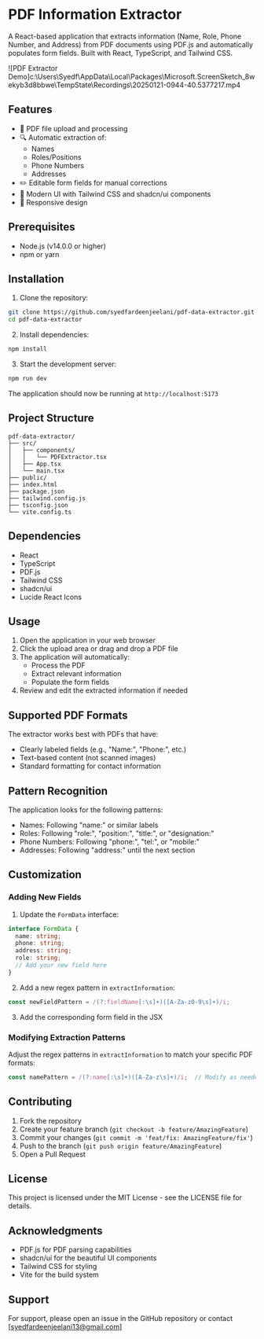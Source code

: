 # PDF Information Extractor

A React-based application that extracts information (Name, Role, Phone Number, and Address) from PDF documents using PDF.js and automatically populates form fields. Built with React, TypeScript, and Tailwind CSS.

![PDF Extractor Demo]c:\Users\Syedf\AppData\Local\Packages\Microsoft.ScreenSketch_8wekyb3d8bbwe\TempState\Recordings\20250121-0944-40.5377217.mp4

## Features

- 📄 PDF file upload and processing
- 🔍 Automatic extraction of:
  - Names
  - Roles/Positions
  - Phone Numbers
  - Addresses
- ✏️ Editable form fields for manual corrections
- 💅 Modern UI with Tailwind CSS and shadcn/ui components
- 📱 Responsive design 

## Prerequisites

- Node.js (v14.0.0 or higher)
- npm or yarn

## Installation

1. Clone the repository:
```bash
git clone https://github.com/syedfardeenjeelani/pdf-data-extractor.git
cd pdf-data-extractor
```

2. Install dependencies:
```bash
npm install
```

3. Start the development server:
```bash
npm run dev
```

The application should now be running at `http://localhost:5173`

## Project Structure

```
pdf-data-extractor/
├── src/
│   ├── components/
│   │   └── PDFExtractor.tsx
│   ├── App.tsx
│   └── main.tsx
├── public/
├── index.html
├── package.json
├── tailwind.config.js
├── tsconfig.json
└── vite.config.ts
```

## Dependencies

- React
- TypeScript
- PDF.js
- Tailwind CSS
- shadcn/ui
- Lucide React Icons

## Usage

1. Open the application in your web browser
2. Click the upload area or drag and drop a PDF file
3. The application will automatically:
   - Process the PDF
   - Extract relevant information
   - Populate the form fields
4. Review and edit the extracted information if needed

## Supported PDF Formats

The extractor works best with PDFs that have:
- Clearly labeled fields (e.g., "Name:", "Phone:", etc.)
- Text-based content (not scanned images)
- Standard formatting for contact information

## Pattern Recognition

The application looks for the following patterns:
- Names: Following "name:" or similar labels
- Roles: Following "role:", "position:", "title:", or "designation:"
- Phone Numbers: Following "phone:", "tel:", or "mobile:"
- Addresses: Following "address:" until the next section

## Customization

### Adding New Fields

1. Update the `FormData` interface:
```typescript
interface FormData {
  name: string;
  phone: string;
  address: string;
  role: string;
  // Add your new field here
}
```

2. Add a new regex pattern in `extractInformation`:
```typescript
const newFieldPattern = /(?:fieldName[:\s]+)([A-Za-z0-9\s]+)/i;
```

3. Add the corresponding form field in the JSX

### Modifying Extraction Patterns

Adjust the regex patterns in `extractInformation` to match your specific PDF formats:
```typescript
const namePattern = /(?:name[:\s]+)([A-Za-z\s]+)/i;  // Modify as needed
```

## Contributing

1. Fork the repository
2. Create your feature branch (`git checkout -b feature/AmazingFeature`)
3. Commit your changes (`git commit -m 'feat/fix: AmazingFeature/fix'`)
4. Push to the branch (`git push origin feature/AmazingFeature`)
5. Open a Pull Request

## License

This project is licensed under the MIT License - see the LICENSE file for details.

## Acknowledgments

- PDF.js for PDF parsing capabilities
- shadcn/ui for the beautiful UI components
- Tailwind CSS for styling
- Vite for the build system

## Support

For support, please open an issue in the GitHub repository or contact [syedfardeenjeelani13@gmail.com]